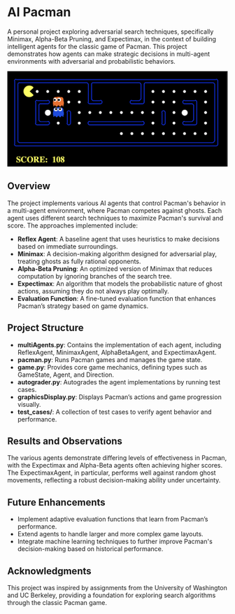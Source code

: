 # AI Pacman 

A personal project exploring adversarial search techniques, specifically Minimax, Alpha-Beta Pruning, and Expectimax, in the context of building intelligent agents for the classic game of Pacman. This project demonstrates how agents can make strategic decisions in multi-agent environments with adversarial and probabilistic behaviors.

![Demo](pacman.png)

## Overview
The project implements various AI agents that control Pacman's behavior in a multi-agent environment, where Pacman competes against ghosts. Each agent uses different search techniques to maximize Pacman's survival and score. The approaches implemented include:
- **Reflex Agent**: A baseline agent that uses heuristics to make decisions based on immediate surroundings.
- **Minimax**: A decision-making algorithm designed for adversarial play, treating ghosts as fully rational opponents.
- **Alpha-Beta Pruning**: An optimized version of Minimax that reduces computation by ignoring branches of the search tree.
- **Expectimax**: An algorithm that models the probabilistic nature of ghost actions, assuming they do not always play optimally.
- **Evaluation Function**: A fine-tuned evaluation function that enhances Pacman’s strategy based on game dynamics.
  
## Project Structure
- **multiAgents.py**: Contains the implementation of each agent, including ReflexAgent, MinimaxAgent, AlphaBetaAgent, and ExpectimaxAgent.
- **pacman.py**: Runs Pacman games and manages the game state.
- **game.py**: Provides core game mechanics, defining types such as GameState, Agent, and Direction.
- **autograder.py**: Autogrades the agent implementations by running test cases.
- **graphicsDisplay.py**: Displays Pacman’s actions and game progression visually.
- **test_cases/**: A collection of test cases to verify agent behavior and performance.

## Results and Observations
The various agents demonstrate differing levels of effectiveness in Pacman, with the Expectimax and Alpha-Beta agents often achieving higher scores. The ExpectimaxAgent, in particular, performs well against random ghost movements, reflecting a robust decision-making ability under uncertainty.

## Future Enhancements
- Implement adaptive evaluation functions that learn from Pacman’s performance.
- Extend agents to handle larger and more complex game layouts.
- Integrate machine learning techniques to further improve Pacman's decision-making based on historical performance.

## Acknowledgments
This project was inspired by assignments from the University of Washington and UC Berkeley, providing a foundation for exploring search algorithms through the classic Pacman game.
